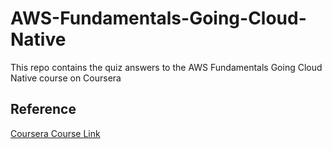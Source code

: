 # AWS-Fundamentals-Going-Cloud-Native

This repo contains the quiz answers to the AWS Fundamentals Going Cloud Native course on Coursera


## Reference
[Coursera Course Link](https://www.coursera.org/learn/aws-fundamentals-going-cloud-native)
